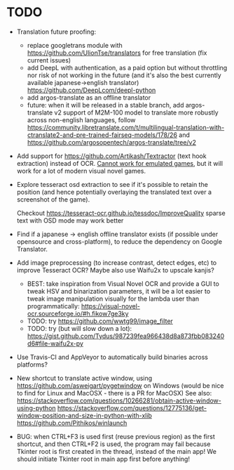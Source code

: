 # TODO

* Translation future proofing:
    * replace googletrans module with https://github.com/UlionTse/translators for free translation (fix current issues)
    * add DeepL with authentication, as a paid option but without throttling nor risk of not working in the future (and it's also the best currently available japanese->english translator) https://github.com/DeepLcom/deepl-python
    * add argos-translate as an offline translator
    * future: when it will be released in a stable branch, add argos-translate v2 support of M2M-100 model to translate more robustly across non-english languages, follow https://community.libretranslate.com/t/multilingual-translation-with-ctranslate2-and-pre-trained-fairseq-models/178/26 and https://github.com/argosopentech/argos-translate/tree/v2

* Add support for https://github.com/Artikash/Textractor (text hook extraction) instead of OCR. [Cannot work for emulated games](https://github.com/Artikash/Textractor/issues/418), but it will work for a lot of modern visual novel games.

* Explore tesseract osd extraction to see if it's possible to retain the position (and hence potentially overlaying the translated text over a screenshot of the game).
  
  Checkout https://tesseract-ocr.github.io/tessdoc/ImproveQuality sparse text with OSD mode may work better

* Find if a japanese -> english offline translator exists (if possible under opensource and cross-platform), to reduce the dependency on Google Translator.

* Add image preprocessing (to increase contrast, detect edges, etc) to improve Tesseract OCR? Maybe also use Waifu2x to upscale kanjis?
    * BEST: take inspiration from Visual Novel OCR and provide a GUI to tweak HSV and binarization parameters, it will be a lot easier to tweak image manipulation visually for the lambda user than programmatically: https://visual-novel-ocr.sourceforge.io/#h.fikow7ge3ky
    * TODO: try https://github.com/wwtg99/image_filter
    * TODO: try (but will slow down a lot): https://gist.github.com/Tydus/987239fea966438d8a873fbb083240d6#file-waifu2x-py

* Use Travis-CI and AppVeyor to automatically build binaries across platforms?

* New shortcut to translate active window, using https://github.com/asweigart/pygetwindow on Windows (would be nice to find for Linux and MacOSX - there is a PR for MacOSX)
    See also:
    https://stackoverflow.com/questions/10266281/obtain-active-window-using-python
    https://stackoverflow.com/questions/12775136/get-window-position-and-size-in-python-with-xlib
    https://github.com/Pithikos/winlaunch

* BUG: when CTRL+F3 is used first (reuse previous region) as the first shortcut, and then CTRL+F2 is used, the program may fail because Tkinter root is first created in the thread, instead of the main app! We should initiate Tkinter root in main app first before anything!
